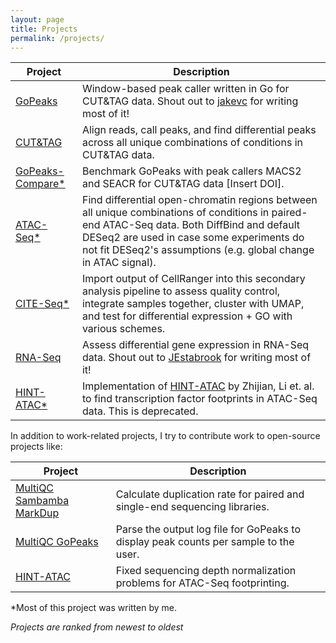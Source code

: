 ```yaml
---
layout: page
title: Projects
permalink: /projects/
---
```


| Project                                                      | Description                                                  |
| ------------------------------------------------------------ | ------------------------------------------------------------ |
| [GoPeaks](https://github.com/maxsonBraunLab/gopeaks)         | Window-based peak caller written in Go for CUT&TAG data. Shout out to [jakevc](https://www.jakevc.com/about/) for writing most of it! |
| [CUT&TAG](https://github.com/maxsonBraunLab/cutTag-pipeline) | Align reads, call peaks, and find differential peaks across all unique combinations of conditions in CUT&TAG data. |
| [GoPeaks-Compare\*](https://github.com/maxsonBraunLab/gopeaks-compare) | Benchmark GoPeaks with peak callers MACS2 and SEACR for CUT&TAG data [Insert DOI]. |
| [ATAC-Seq\*](https://github.com/maxsonBraunLab/atac_seq)      | Find differential open-chromatin regions between all unique combinations of conditions in paired-end ATAC-Seq data. Both DiffBind and default DESeq2 are used in case some experiments do not fit DESeq2's assumptions (e.g. global change in ATAC signal). |
| [CITE-Seq\*](https://github.com/maxsonBraunLab/cite_seq)      | Import output of CellRanger into this secondary analysis pipeline to assess quality control, integrate samples together, cluster with UMAP, and test for differential expression + GO with various schemes. |
| [RNA-Seq](https://github.com/maxsonBraunLab/Bulk-RNA-seq-pipeline-PE) | Assess differential gene expression in RNA-Seq data. Shout out to [JEstabrook](https://github.com/JEstabrook) for writing most of it! |
| [HINT-ATAC\*](https://github.com/maxsonBraunLab/hint-atac-old) | Implementation of [HINT-ATAC](https://genomebiology.biomedcentral.com/articles/10.1186/s13059-019-1642-2) by Zhijian, Li et. al. to find transcription factor footprints in ATAC-Seq data. This is deprecated. |

In addition to work-related projects, I try to contribute work to open-source projects like:

| Project                                                      | Description                                                  |
| ------------------------------------------------------------ | ------------------------------------------------------------ |
| [MultiQC Sambamba MarkDup](https://github.com/ewels/MultiQC/pull/1421) | Calculate duplication rate for paired and single-end sequencing libraries. |
| [MultiQC GoPeaks](https://github.com/ewels/MultiQC/pull/1562) | Parse the output log file for GoPeaks to display peak counts per sample to the user. |
| [HINT-ATAC](https://github.com/CostaLab/reg-gen/issues/164)  | Fixed sequencing depth normalization problems for ATAC-Seq footprinting. |

\*Most of this project was written by me.

_Projects are ranked from newest to oldest_